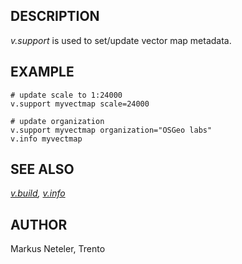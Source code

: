 ## DESCRIPTION

*v.support* is used to set/update vector map metadata.

## EXAMPLE

```
# update scale to 1:24000
v.support myvectmap scale=24000

# update organization
v.support myvectmap organization="OSGeo labs"
v.info myvectmap
```

## SEE ALSO

*[v.build](v.build.html), [v.info](v.info.html)*

## AUTHOR

Markus Neteler, Trento
